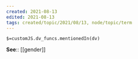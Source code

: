 ```yaml
---
created: 2021-08-13
edited: 2021-08-13
tags: created/topic/2021/08/13, node/topic/term
---
```

`$=customJS.dv_funcs.mentionedIn(dv)`





**See**:: [[gender]]